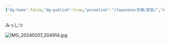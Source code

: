 ```yaml
---
{"dg-home":false,"dg-publish":true,"permalink":"/Japanese/言葉/密室/","dgPassFrontmatter":true}
---
```



みっしつ

![IMG_20240207_204914.jpg](/img/user/998%20resources/%E7%99%BD%E7%86%8A%E3%82%AB%E3%83%95%E3%82%A7/IMG_20240207_204914.jpg)